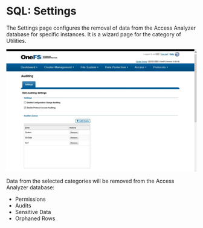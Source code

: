 # SQL: Settings

The Settings page configures the removal of data from the Access Analyzer database for specific
instances. It is a wizard page for the category of Utilities.

![SQL Data Collector Wizard Data removal settings Page](../../../../../static/img/product_docs/activitymonitor/config/dellpowerscale/settings.webp)

Data from the selected categories will be removed from the Access Analyzer database:

- Permissions
- Audits
- Sensitive Data
- Orphaned Rows
